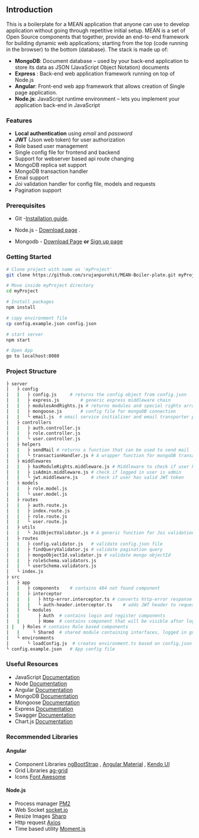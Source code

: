 ## Introduction

This is a boilerplate for a MEAN application that anyone can use to develop
application without going through repetitive initial setup. MEAN is a set of
Open Source components that together, provide an end-to-end framework for
building dynamic web applications; starting from the top (code running in the
browser) to the bottom (database). The stack is made up of:

- **MongoDB**: Document database – used by your back-end application to store
  its data as JSON (JavaScript Object Notation) documents
- **Express** : Back-end web application framework running on top of Node.js
- **Angular**: Front-end web app framework that allows creation of Single page
  application.
- **Node.js**: JavaScript runtime environment – lets you implement your
  application back-end in JavaScript

### Features

- **Local authentication** using _email_ and _password_
- **JWT** (Json web token) for user authorization
- Role based user management
- Single config file for frontend and backend
- Support for webserver based api route changing
- MongoDB replica set support
- MongoDB transaction handler
- Email support
- Joi validation handler for config file, models and requests
- Pagination support

### Prerequisites

- Git -[Installation guide](https://www.linode.com/docs/development/version-control/how-to-install-git-on-linux-mac-and-windows/).

- Node.js - [Download page](https://nodejs.org/en/download/) .

- Mongodb - [Download Page](https://www.mongodb.com/try/download/community)
  **or** [Sign up page](https://www.mongodb.com/try)

### Getting Started

```bash
# Clone project with name as 'myProject'
git clone https://github.com/srujanpurohit/MEAN-Boiler-plate.git myProject

# Move inside myProject directory
cd myProject

# Install packages
npm install

# copy environment file
cp config.example.json config.json

# start server
npm start

# Open App
go to localhost:8080
```

### Project Structure

```bash
├ server
|	├ config
|	|	├ config.js		# returns the config object from config.json
|	|	├ express.js		# generic express middleware chain
|	|	├ modulesAndRights.js # returns modules and special rights array
|	|	├ mongoose.js		# config file for mongoDB connection
|	|	└ email.js  # email service initializer and email transporter provider
|	├ controllers
|	|	├ auth.controller.js
|	|	├ role.controller.js
|	|	└ user.controller.js
|	├ helpers
|	|	├ sendMail # returns a function that can be used to send mail
|	|	└ transactionHandler.js # A wrapper function for mongoDB transaction
|	├ middlewares
|	|	├ hasModuleRights.middleware.js # Middleware to check if user has a particular right
|	|	├ isAdmin.middleware.js # check if logged in user is admin
|	|	└ jwt.middleware.js 	# check if user has valid JWT token
|	├ models
|	|	├ role.model.js
|	|	└ user.model.js
|	├ routes
|	|	├ auth.route.js
|	|	├ index.route.js
|	|	├ role.route.js
|	|	└ user.route.js
|	├ utils
|	|	└ JoiObjectValidator.js # A generic function for Joi validation that throws an error if validation fails
|	├ routes
|	|	├ config.validator.js	# validate config.json file
|	|	├ findQueryValidator.js # validate pagination query
|	|	├ mongoObjectId.validator.js # validate mongo objectId
|	|	├ roleSchema.validators.js
|	|	└ userSchema.validators.js
|	└ index.js
├ src
|	├ app
|	|	├ components 	# contains 404 not found component
|	|	├ interceptor
|	|	|	├ http-error.interceptor.ts	# converts http-error response from backend to normal http-error
|	|	|	└ auth-header.interceptor.ts	# adds JWT header to requests
|	|	└ modules
|	|		├ Auth	# contains login and register components
|	|		├ Home	# contains component that will be visible after login
| |   ├ Roles # contains Role based components
|	|	  └ Shared 	# shared module containing interfaces, logged in guard, module-rights guard and auth service
|	└ environments
|		└ loadConfig.js  # creates environment.ts based on config.json
└ config.example.json	# App config file
```

### Useful Resources

- JavaScript
  [Documentation](https://developer.mozilla.org/en-US/docs/Web/javascript)
- Node [Documentation](https://nodejs.org/docs/latest-v13.x/api/)
- Angular [Documentation](https://angular.io/docs)
- MongoDB [Documentation](https://docs.mongodb.com/manual/)
- Mongoose [Documentation](https://mongoosejs.com/docs/guide.html)
- Express [Documentation](http://expressjs.com/en/api.html)
- Swagger [Documentation](https://swagger.io/docs/specification/about/)
- Chart.js [Documentation](https://www.chartjs.org/docs/latest/)

### Recommended Libraries

#### Angular

- Component Libraries [ngBootStrap](https://ng-bootstrap.github.io/#/home) ,
  [Angular Material](https://v7.material.angular.io/guide/getting-started) ,
  [Kendo UI](https://www.telerik.com/kendo-angular-ui)
- Grid Libraries [ag-grid](https://www.ag-grid.com/angular-grid/)
- Icons [Font Awesome](https://fontawesome.com/)

#### Node.js

- Process manager [PM2](https://pm2.keymetrics.io/)
- Web Socket [socket.io](https://socket.io/)
- Resize Images [Sharp](https://github.com/lovell/sharp)
- Http request [Axios](https://github.com/axios/axios)
- Time based utility [Moment.js](https://momentjs.com/)
